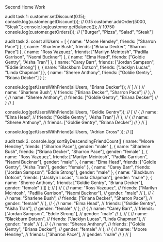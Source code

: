 Second Home Work

audit task 1: customer.setDiscount(0.15);
console.log(customer.getDiscount()); // 0.15
customer.addOrder(5000, "Steak");
console.log(customer.getBalance()); // 19750
console.log(customer.getOrders()); // ["Burger", "Pizza", "Salad", "Steak"]

audit task 2: const allUsers = [ { name: "Moore Hensley", friends: ["Sharron
Pace"] }, { name: "Sharlene Bush", friends: ["Briana Decker", "Sharron Pace"] },
{ name: "Ross Vazquez", friends: ["Marilyn Mcintosh", "Padilla Garrison", "Naomi
Buckner"] }, { name: "Elma Head", friends: ["Goldie Gentry", "Aisha Tran"] }, {
name: "Carey Barr", friends: ["Jordan Sampson", "Eddie Strong"] }, { name:
"Blackburn Dotson", friends: ["Jacklyn Lucas", "Linda Chapman"] }, { name:
"Sheree Anthony", friends: ["Goldie Gentry", "Briana Decker"] } ];

console.log(getUsersWithFriend(allUsers, "Briana Decker")); // [ // { // name:
"Sharlene Bush", // friends: ["Briana Decker", "Sharron Pace"] // }, // { //
name: "Sheree Anthony", // friends: ["Goldie Gentry", "Briana Decker"] // } // ]

console.log(getUsersWithFriend(allUsers, "Goldie Gentry")); // [ // { // name:
"Elma Head", // friends: ["Goldie Gentry", "Aisha Tran"] // }, // { // name:
"Sheree Anthony", // friends: ["Goldie Gentry", "Briana Decker"] // } // ]

console.log(getUsersWithFriend(allUsers, "Adrian Cross" )); // []

audit task 3: console.log( sortByDescendingFriendCount([ { name: "Moore
Hensley", friends: ["Sharron Pace"], gender: "male" }, { name: "Sharlene Bush",
friends: ["Briana Decker", "Sharron Pace"], gender: "female" }, { name: "Ross
Vazquez", friends: ["Marilyn Mcintosh", "Padilla Garrison", "Naomi Buckner"],
gender: "male" }, { name: "Elma Head", friends: ["Goldie Gentry", "Aisha Tran"],
gender: "female" }, { name: "Carey Barr", friends: ["Jordan Sampson", "Eddie
Strong"], gender: "male" }, { name: "Blackburn Dotson", friends: ["Jacklyn
Lucas", "Linda Chapman"], gender: "male" }, { name: "Sheree Anthony", friends:
["Goldie Gentry", "Briana Decker"], gender: "female" } ]) ); // [ // { // name:
"Ross Vazquez", // friends: ["Marilyn Mcintosh", "Padilla Garrison", "Naomi
Buckner"], // gender: "male" // }, // { // name: "Sharlene Bush", // friends:
["Briana Decker", "Sharron Pace"], // gender: "female" // }, // { // name: "Elma
Head", // friends: ["Goldie Gentry", "Aisha Tran"], // gender: "female" // }, //
{ // name: "Carey Barr", // friends: ["Jordan Sampson", "Eddie Strong"], //
gender: "male" // }, // { // name: "Blackburn Dotson", // friends: ["Jacklyn
Lucas", "Linda Chapman"], // gender: "male" // }, // { // name: "Sheree
Anthony", // friends: ["Goldie Gentry", "Briana Decker"], // gender: "female" //
}, // { // name: "Moore Hensley", // friends: ["Sharron Pace"], // gender:
"male" // } // ]

